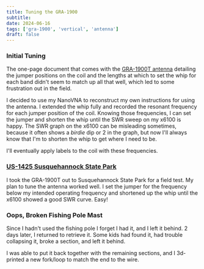 ```yaml
---
title: Tuning the GRA-1900
subtitle:
date: 2024-06-16
tags: ['gra-1900', 'vertical', 'antenna']
draft: false
---
```


### Initial Tuning

The one-page document
that comes with the [GRA-1900T antenna](https://www.gabilradio.com/gra-1900t)
detailing the jumper positions on the coil
and the lengths at which to set the whip for each band
didn't seem to match up all that well,
which led to some frustration out in the field.

I decided to use my NanoVNA
to reconstruct my own instructions
for using the antenna.
I extended the whip fully
and recorded the resonant frequency
for each jumper position of the coil.
Knowing those frequencies,
I can set the jumper
and shorten the whip
until the SWR sweep
on my x6100 is happy.
The SWR graph on the x6100
can be misleading sometimes,
because it often shows a _birdie_ dip
or 2 in the graph,
but now I'll always know
that I'm to shorten the whip
to get where I need to be.

I'll eventually apply labels
to the coil with these frequencies.

### [US-1425 Susquehannock State Park](https://pota.app/#/park/US-1425)

I took the GRA-1900T out to Susquehannock State Park
for a field test.
My plan to tune the antenna
worked well.
I set the jumper
for the frequency below my intended operating frequency
and shortened up the whip
until the x6100 showed a good SWR curve.
Easy!

### Oops, Broken Fishing Pole Mast

Since I hadn't used the fishing pole
I forget I had it,
and I left it behind.
2 days later,
I returned to retrieve it.
Some kids had found it,
had trouble collapsing it,
broke a section,
and left it behind.

I was able
to put it back together
with the remaining sections,
and I 3d-printed a new fork/loop
to match the end to the wire.

<!--more-->
